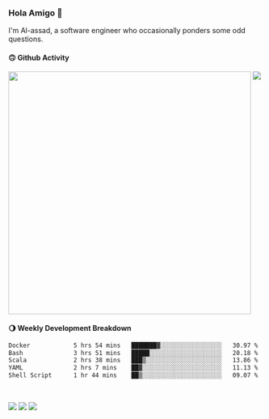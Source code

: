 ### Hola Amigo 🤣   

I'm Al-assad, a software engineer who occasionally ponders some odd questions.  
 
#### 🙃 Github Activity 
<div>
  <img src="https://github-readme-stats.vercel.app/api?username=al-assad&show_icons=true" align="top" style="display: inline-block;" width="480"/>
  <img src="https://github-readme-stats.vercel.app/api/top-langs/?username=al-assad&hide=css,html&langs_count=8&layout=compact" align="top" style="display: inline-block;"/>
</div>

#### 🌖 Weekly Development Breakdown
<!--START_SECTION:waka-->

```txt
Docker            5 hrs 54 mins   ███████▓░░░░░░░░░░░░░░░░░   30.97 %
Bash              3 hrs 51 mins   █████░░░░░░░░░░░░░░░░░░░░   20.18 %
Scala             2 hrs 38 mins   ███▒░░░░░░░░░░░░░░░░░░░░░   13.86 %
YAML              2 hrs 7 mins    ██▓░░░░░░░░░░░░░░░░░░░░░░   11.13 %
Shell Script      1 hr 44 mins    ██▒░░░░░░░░░░░░░░░░░░░░░░   09.07 %
```

<!--END_SECTION:waka-->

<br>

<a href="https://twitter.com/Alassad_dev"><img src="https://img.shields.io/badge/Twitter-@Alassad__dev-blue?style=flat&logo=twitter" /></a>
<a href="https://t.me/alassad_dev"><img src="https://img.shields.io/badge/Telegram-@alassad__dev-orange?style=flat&logo=telegram" /></a>
<a href="https://al-assad.github.io"><img src="https://img.shields.io/badge/Blogs-Linying_Assad's_Blog-yellow?style=flat&logo=github" /></a>

